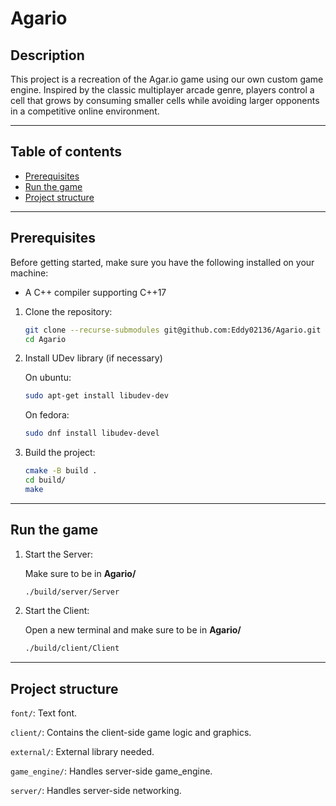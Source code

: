 # Agario

## Description

This project is a recreation of the Agar.io game using our own custom game engine.
Inspired by the classic multiplayer arcade genre, players control a cell that grows by consuming smaller cells while avoiding larger opponents in a competitive online environment.

---

## Table of contents

-   [Prerequisites](#Prerequisites)
-   [Run the game](#run-the-game)
-   [Project structure](#project-structure)

---

## Prerequisites

Before getting started, make sure you have the following installed on your machine:
- A C++ compiler supporting C++17

1. Clone the repository:

    ```bash
    git clone --recurse-submodules git@github.com:Eddy02136/Agario.git
    cd Agario
    ```
   
2. Install UDev library (if necessary)

   On ubuntu:

   ```bash
   sudo apt-get install libudev-dev
   ```
   
   On fedora:
   ```bash
   sudo dnf install libudev-devel
   ```

3. Build the project:
    ```bash
    cmake -B build .
    cd build/
    make
    ```
---

## Run the game

1. Start the Server:

    Make sure to be in **Agario/**

    ```bash
    ./build/server/Server
    ```

2. Start the Client:

    Open a new terminal and make sure to be in **Agario/**

    ```bash
    ./build/client/Client
    ```
---

## Project structure

`font/`: Text font.

`client/`: Contains the client-side game logic and graphics.

`external/`: External library needed.

`game_engine/`: Handles server-side game_engine.

`server/`: Handles server-side networking.

